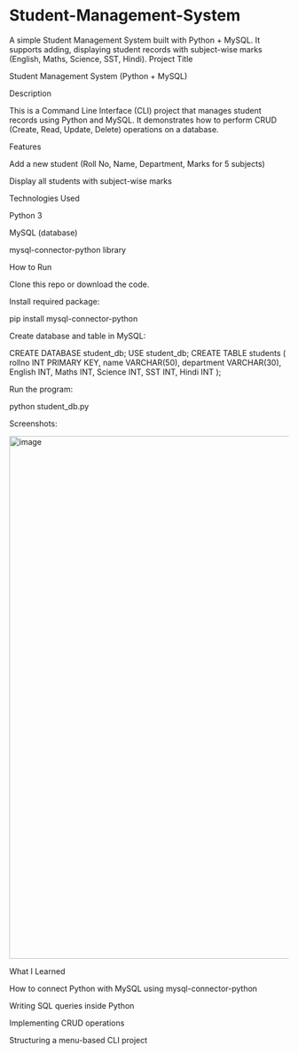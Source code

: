 # Student-Management-System
A simple Student Management System built with Python + MySQL. It supports adding, displaying student records with subject-wise marks (English, Maths, Science, SST, Hindi).
Project Title

Student Management System (Python + MySQL)

Description

This is a Command Line Interface (CLI) project that manages student records using Python and MySQL.
It demonstrates how to perform CRUD (Create, Read, Update, Delete) operations on a database.

Features

Add a new student (Roll No, Name, Department, Marks for 5 subjects)

Display all students with subject-wise marks


Technologies Used

Python 3

MySQL (database)

mysql-connector-python library

How to Run

Clone this repo or download the code.

Install required package:

pip install mysql-connector-python

Create database and table in MySQL:

CREATE DATABASE student_db;
USE student_db;
CREATE TABLE students (
    rollno INT PRIMARY KEY,
    name VARCHAR(50),
    department VARCHAR(30),
    English INT,
    Maths INT,
    Science INT,
    SST INT,
    Hindi INT
);


Run the program:

python student_db.py

Screenshots:

<img width="1061" height="942" alt="image" src="https://github.com/user-attachments/assets/98f5cec6-d06a-4930-b977-fe4b2a86e63d" />

What I Learned

How to connect Python with MySQL using mysql-connector-python

Writing SQL queries inside Python

Implementing CRUD operations

Structuring a menu-based CLI project
